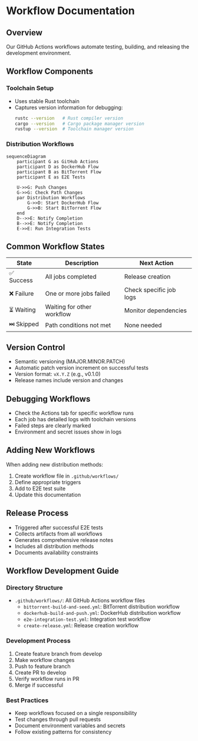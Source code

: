 # Workflow Documentation

## Overview
Our GitHub Actions workflows automate testing, building, and releasing the development environment.

## Workflow Components

### Toolchain Setup
- Uses stable Rust toolchain
- Captures version information for debugging:
  ```bash
  rustc --version   # Rust compiler version
  cargo --version   # Cargo package manager version
  rustup --version  # Toolchain manager version
  ```

### Distribution Workflows
```mermaid
sequenceDiagram
    participant G as GitHub Actions
    participant D as DockerHub Flow
    participant B as BitTorrent Flow
    participant E as E2E Tests

    U->>G: Push Changes
    G->>G: Check Path Changes
    par Distribution Workflows
        G->>D: Start DockerHub Flow
        G->>B: Start BitTorrent Flow
    end
    D-->>E: Notify Completion
    B-->>E: Notify Completion
    E->>E: Run Integration Tests
```

## Common Workflow States
| State | Description | Next Action |
|-------|-------------|-------------|
| ✅ Success | All jobs completed | Release creation |
| ❌ Failure | One or more jobs failed | Check specific job logs |
| ⏳ Waiting | Waiting for other workflow | Monitor dependencies |
| ⏭️ Skipped | Path conditions not met | None needed |

## Version Control
- Semantic versioning (MAJOR.MINOR.PATCH)
- Automatic patch version increment on successful tests
- Version format: `vX.Y.Z` (e.g., v0.1.0)
- Release names include version and changes

## Debugging Workflows
- Check the Actions tab for specific workflow runs
- Each job has detailed logs with toolchain versions
- Failed steps are clearly marked
- Environment and secret issues show in logs

## Adding New Workflows
When adding new distribution methods:
1. Create workflow file in `.github/workflows/`
2. Define appropriate triggers
3. Add to E2E test suite
4. Update this documentation 

## Release Process
- Triggered after successful E2E tests
- Collects artifacts from all workflows
- Generates comprehensive release notes
- Includes all distribution methods
- Documents availability constraints 

## Workflow Development Guide

### Directory Structure
- `.github/workflows/`: All GitHub Actions workflow files
  - `bittorrent-build-and-seed.yml`: BitTorrent distribution workflow
  - `dockerhub-build-and-push.yml`: DockerHub distribution workflow
  - `e2e-integration-test.yml`: Integration test workflow
  - `create-release.yml`: Release creation workflow

### Development Process
1. Create feature branch from develop
2. Make workflow changes
3. Push to feature branch
4. Create PR to develop
5. Verify workflow runs in PR
6. Merge if successful

### Best Practices
- Keep workflows focused on a single responsibility
- Test changes through pull requests
- Document environment variables and secrets
- Follow existing patterns for consistency 